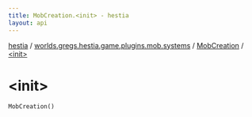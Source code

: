 ```yaml
---
title: MobCreation.<init> - hestia
layout: api
---
```


<div class='api-docs-breadcrumbs'><a href="../../index.html">hestia</a> / <a href="../index.html">worlds.gregs.hestia.game.plugins.mob.systems</a> / <a href="index.html">MobCreation</a> / <a href="./-init-.html">&lt;init&gt;</a></div>

# &lt;init&gt;

<div class="signature"><code><span class="identifier">MobCreation</span><span class="symbol">(</span><span class="symbol">)</span></code></div>
